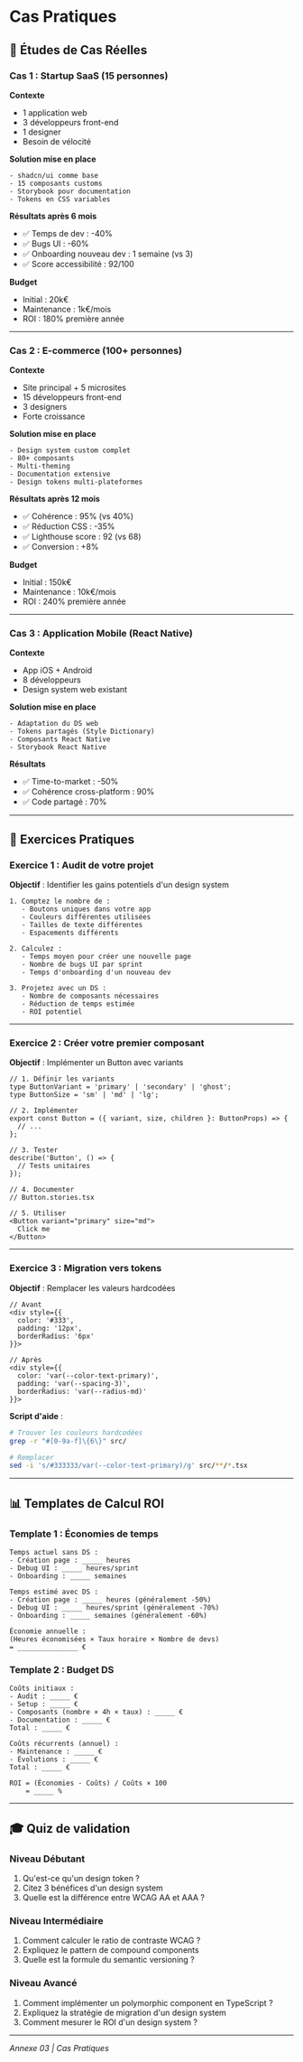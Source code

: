# Cas Pratiques

## 🏢 Études de Cas Réelles

### Cas 1 : Startup SaaS (15 personnes)

**Contexte**
- 1 application web
- 3 développeurs front-end
- 1 designer
- Besoin de vélocité

**Solution mise en place**
```
- shadcn/ui comme base
- 15 composants customs
- Storybook pour documentation
- Tokens en CSS variables
```

**Résultats après 6 mois**
- ✅ Temps de dev : -40%
- ✅ Bugs UI : -60%
- ✅ Onboarding nouveau dev : 1 semaine (vs 3)
- ✅ Score accessibilité : 92/100

**Budget**
- Initial : 20k€
- Maintenance : 1k€/mois
- ROI : 180% première année

---

### Cas 2 : E-commerce (100+ personnes)

**Contexte**
- Site principal + 5 microsites
- 15 développeurs front-end
- 3 designers
- Forte croissance

**Solution mise en place**
```
- Design system custom complet
- 80+ composants
- Multi-theming
- Documentation extensive
- Design tokens multi-plateformes
```

**Résultats après 12 mois**
- ✅ Cohérence : 95% (vs 40%)
- ✅ Réduction CSS : -35%
- ✅ Lighthouse score : 92 (vs 68)
- ✅ Conversion : +8%

**Budget**
- Initial : 150k€
- Maintenance : 10k€/mois
- ROI : 240% première année

---

### Cas 3 : Application Mobile (React Native)

**Contexte**
- App iOS + Android
- 8 développeurs
- Design system web existant

**Solution mise en place**
```
- Adaptation du DS web
- Tokens partagés (Style Dictionary)
- Composants React Native
- Storybook React Native
```

**Résultats**
- ✅ Time-to-market : -50%
- ✅ Cohérence cross-platform : 90%
- ✅ Code partagé : 70%

---

## 🎯 Exercices Pratiques

### Exercice 1 : Audit de votre projet

**Objectif** : Identifier les gains potentiels d'un design system

```
1. Comptez le nombre de :
   - Boutons uniques dans votre app
   - Couleurs différentes utilisées
   - Tailles de texte différentes
   - Espacements différents

2. Calculez :
   - Temps moyen pour créer une nouvelle page
   - Nombre de bugs UI par sprint
   - Temps d'onboarding d'un nouveau dev

3. Projetez avec un DS :
   - Nombre de composants nécessaires
   - Réduction de temps estimée
   - ROI potentiel
```

---

### Exercice 2 : Créer votre premier composant

**Objectif** : Implémenter un Button avec variants

```tsx
// 1. Définir les variants
type ButtonVariant = 'primary' | 'secondary' | 'ghost';
type ButtonSize = 'sm' | 'md' | 'lg';

// 2. Implémenter
export const Button = ({ variant, size, children }: ButtonProps) => {
  // ...
};

// 3. Tester
describe('Button', () => {
  // Tests unitaires
});

// 4. Documenter
// Button.stories.tsx

// 5. Utiliser
<Button variant="primary" size="md">
  Click me
</Button>
```

---

### Exercice 3 : Migration vers tokens

**Objectif** : Remplacer les valeurs hardcodées

```tsx
// Avant
<div style={{ 
  color: '#333',
  padding: '12px',
  borderRadius: '6px'
}}>

// Après
<div style={{ 
  color: 'var(--color-text-primary)',
  padding: 'var(--spacing-3)',
  borderRadius: 'var(--radius-md)'
}}>
```

**Script d'aide** :
```bash
# Trouver les couleurs hardcodées
grep -r "#[0-9a-f]\{6\}" src/

# Remplacer
sed -i 's/#333333/var(--color-text-primary)/g' src/**/*.tsx
```

---

## 📊 Templates de Calcul ROI

### Template 1 : Économies de temps

```
Temps actuel sans DS :
- Création page : _____ heures
- Debug UI : _____ heures/sprint
- Onboarding : _____ semaines

Temps estimé avec DS :
- Création page : _____ heures (généralement -50%)
- Debug UI : _____ heures/sprint (généralement -70%)
- Onboarding : _____ semaines (généralement -60%)

Économie annuelle :
(Heures économisées × Taux horaire × Nombre de devs)
= _______________ €
```

### Template 2 : Budget DS

```
Coûts initiaux :
- Audit : _____ €
- Setup : _____ €
- Composants (nombre × 4h × taux) : _____ €
- Documentation : _____ €
Total : _____ €

Coûts récurrents (annuel) :
- Maintenance : _____ €
- Évolutions : _____ €
Total : _____ €

ROI = (Économies - Coûts) / Coûts × 100
    = _____ %
```

---

## 🎓 Quiz de validation

### Niveau Débutant

1. Qu'est-ce qu'un design token ?
2. Citez 3 bénéfices d'un design system
3. Quelle est la différence entre WCAG AA et AAA ?

### Niveau Intermédiaire

1. Comment calculer le ratio de contraste WCAG ?
2. Expliquez le pattern de compound components
3. Quelle est la formule du semantic versioning ?

### Niveau Avancé

1. Comment implémenter un polymorphic component en TypeScript ?
2. Expliquez la stratégie de migration d'un design system
3. Comment mesurer le ROI d'un design system ?

---

*Annexe 03 | Cas Pratiques*

